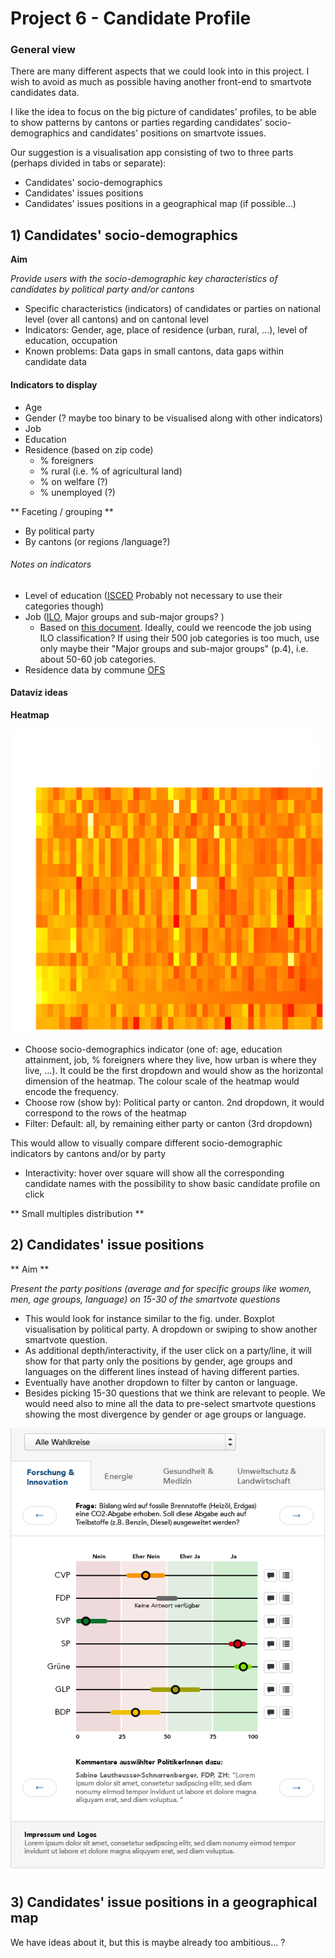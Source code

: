 # Project 6 - Candidate Profile

### General view

There are many different aspects that we could look into in this project. I wish to avoid as much as possible having another front-end to smartvote candidates data. 

I like the idea to focus on the big picture of candidates' profiles, to be able to show patterns by cantons or parties regarding candidates' socio-demographics and candidates' positions on smartvote issues. 

Our suggestion is a visualisation app consisting of two to three parts (perhaps divided in tabs or separate):

* Candidates' socio-demographics
* Candidates' issues positions
* Candidates' issues positions in a geographical map (if possible...)


## 1) Candidates' socio-demographics


**Aim** 

*Provide users with the socio-demographic key characteristics of candidates by political party and/or cantons*


* Specific characteristics (indicators) of candidates or parties on national level (over all cantons) and on cantonal level
* Indicators: Gender, age, place of residence (urban, rural, ...), level of education, occupation
* Known problems: Data gaps in small cantons, data gaps within candidate data

#### Indicators to display
 
* Age
* Gender (? maybe too binary to be visualised along with other indicators)
* Job
* Education
* Residence (based on zip code) 
  * % foreigners
  * % rural (i.e. % of agricultural land)
  * % on welfare (?)
  * % unemployed (?)


** Faceting / grouping ** 

* By political party 
* By cantons (or regions /language?)
     
###### Notes on indicators     

* Level of education ([ISCED](http://www.uis.unesco.org/Education/ISCEDMappings/Documents/North%20America%20and%20Western%20Europe/Switzerland_ISCED_mapping.xls) Probably not necessary to use their categories though)
* Job ([ILO](http://www.ilo.org/public/english/bureau/stat/isco/isco08/), Major groups and sub-major groups? )
  * Based on [this document](http://www.ilo.org/public/english/bureau/stat/isco/docs/resol08.pdf). Ideally, could we reencode the job using ILO classification? If using their 500 job categories is too much, use only maybe their "Major groups and sub-major groups" (p.4), i.e. about 50-60 job categories.
* Residence data by commune [OFS](http://www.bfs.admin.ch/bfs/portal/fr/index/regionen/02/daten.Document.157694.xls)

#### Dataviz ideas

**Heatmap**

![Fig heatmap][1]


* Choose socio-demographics indicator (one of: age, education attainment, job, % foreigners where they live, how urban is where they live, ...). It could be the first dropdown and would show as the horizontal dimension of the heatmap. The colour scale of the heatmap would encode the frequency. 
* Choose row (show by): Political party or canton. 2nd dropdown, it would correspond to the rows of the heatmap
* Filter: Default: all, by remaining either party or canton (3rd dropdown)

This would allow to visually compare different socio-demographic indicators by cantons and/or by party

* Interactivity: hover over square will show all the corresponding candidate names with the possibility to show basic candidate profile on click

  
** Small multiples distribution ** 



## 2) Candidates' issue positions

** Aim **

_Present the party positions (average and for specific groups like women, men, age groups, language) on 15-30 of the smartvote questions_

* This would look for instance similar to the fig. under. Boxplot visualisation by political party. A dropdown or swiping to show another smartvote question. 
* As additional depth/interactivity, if the user click on a party/line, it will show for that party only the positions by gender, age groups and languages on the different lines instead of having different parties.
* Eventually have another dropdown to filter by canton or language. 
* Besides picking 15-30 questions that we think are relevant to people. We would need also to mine all the data to pre-select smartvote questions showing the most divergence by gender or age groups or language. 


![Fig CandidatesIssues][2]


## 3) Candidates' issue positions in a geographical map

We have ideas about it, but this is maybe already too ambitious... ?


[1]: 4heat-545x564.png
[2]: candidatesIssuePosition.png








